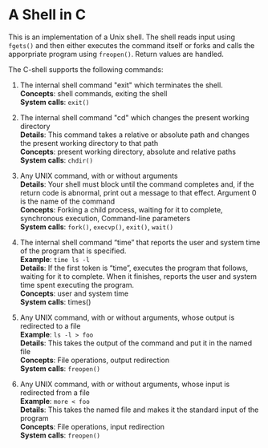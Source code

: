 # A Shell in C

This is an implementation of a Unix shell. The shell reads input using `fgets()` and then either executes the command itself or forks and calls the apporpriate program using `freopen()`. Return values are handled. 

The C-shell supports the following commands:

1. The internal shell command "exit" which terminates the shell.  
   **Concepts**: shell commands, exiting the shell  
   **System calls**: `exit()`  
 
2. The internal shell command "cd" which changes the present working directory  
   **Details**: This command takes a relative or absolute path and changes the present working directory to that path  
   **Concepts**: present working directory, absolute and relative paths  
   **System calls**: `chdir()`  
 
3. Any UNIX command, with or without arguments  
   **Details**: Your shell must block until the command completes and, if the return code is abnormal, print out a message to that effect. Argument 0 is the name of the command  
   **Concepts**: Forking a child process, waiting for it to complete, synchronous execution, Command-line parameters  
   **System calls**: `fork()`, `execvp()`, `exit()`, `wait()`  
 
4. The internal shell command “time” that reports the user and system time of the program that is specified.  
   **Example**:  `time ls -l`  
   **Details**: If the first token is “time”, executes the program that follows, waiting for it to complete. When it finishes, reports the user and system time spent executing the program.  
   **Concepts**: user and system time  
   **System calls**: times()  
 
5. Any UNIX command, with or without arguments, whose output is redirected to a file  
   **Example**: `ls -l > foo`  
   **Details**: This takes the output of the command and put it in the named file  
   **Concepts**: File operations, output redirection  
   **System calls**: `freopen()`  
 
6. Any UNIX command, with or without arguments, whose input is redirected from a file  
   **Example**:  `more < foo`  
   **Details**: This takes the named file and makes it the standard input of the program  
   **Concepts**: File operations, input redirection  
   **System calls**: `freopen()`  
 
